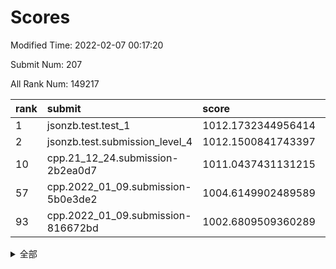 # Scores

Modified Time: 2022-02-07 00:17:20

Submit Num: 207

All Rank Num: 149217

| rank |               submit               |       score        |       sigma        | pk_num |
| :--- | :--------------------------------- | :----------------- | :----------------- | :----- |
| 1    | jsonzb.test.test_1                 | 1012.1732344956414 | 0.7946240684995967 | 2884   |
| 2    | jsonzb.test.submission_level_4     | 1012.1500841743397 | 0.7951944092031016 | 2885   |
| 10   | cpp.21_12_24.submission-2b2ea0d7   | 1011.0437431131215 | 0.7462607069951243 | 2888   |
| 57   | cpp.2022_01_09.submission-5b0e3de2 | 1004.6149902489589 | 0.7072943218201179 | 2886   |
| 93   | cpp.2022_01_09.submission-816672bd | 1002.6809509360289 | 0.7145414793317136 | 2885   |


<details>
<summary>全部</summary>

| rank |                 submit                 |       score        |       sigma        | pk_num |
| :--- | :------------------------------------- | :----------------- | :----------------- | :----- |
| 1    | jsonzb.test.test_1                     | 1012.1732344956414 | 0.7946240684995967 | 2884   |
| 2    | jsonzb.test.submission_level_4         | 1012.1500841743397 | 0.7951944092031016 | 2885   |
| 3    | gobigger.level_3.submission_level_3_6  | 1011.4450531153875 | 0.7699306381294893 | 2888   |
| 4    | gobigger.level_3.submission_level_3_48 | 1011.3587400158895 | 0.7715337630245808 | 2878   |
| 5    | gobigger.level_3.submission_level_3_5  | 1011.2496648770035 | 0.7860695386572172 | 2879   |
| 6    | gobigger.level_3.submission_level_3_30 | 1011.2435953861743 | 0.7801456789861849 | 2880   |
| 7    | gobigger.level_3.submission_level_3_44 | 1011.1706821648797 | 0.7689530636403219 | 2883   |
| 8    | gobigger.level_3.submission_level_3_33 | 1011.0960407451222 | 0.7791638567106526 | 2888   |
| 9    | gobigger.level_3.submission_level_3_45 | 1011.0444729045159 | 0.7636679384585252 | 2880   |
| 10   | cpp.21_12_24.submission-2b2ea0d7       | 1011.0437431131215 | 0.7462607069951243 | 2888   |
| 11   | gobigger.level_3.submission_level_3_13 | 1010.8014106060768 | 0.7629249459291606 | 2884   |
| 12   | gobigger.level_3.submission_level_3_35 | 1010.7733291652844 | 0.7760923645125943 | 2881   |
| 13   | gobigger.level_3.submission_level_3_25 | 1010.6516587598601 | 0.7899992035301693 | 2886   |
| 14   | gobigger.level_3.submission_level_3_9  | 1010.5795152713811 | 0.742859015311662  | 2885   |
| 15   | gobigger.level_3.submission_level_3_31 | 1010.450379106326  | 0.7768094325560215 | 2887   |
| 16   | gobigger.level_3.submission_level_3_21 | 1010.4247378699749 | 0.7767699005966118 | 2882   |
| 17   | gobigger.level_3.submission_level_3_39 | 1010.4053911885047 | 0.7643162124626193 | 2883   |
| 18   | gobigger.level_3.submission_level_3_3  | 1010.3612186487076 | 0.7843397833393879 | 2885   |
| 19   | gobigger.level_3.submission_level_3_42 | 1010.3550424815402 | 0.7495192651042121 | 2889   |
| 20   | gobigger.level_3.submission_level_3_19 | 1010.2884400898498 | 0.7462831600510668 | 2883   |
| 21   | gobigger.level_3.submission_level_3_12 | 1010.2827271417505 | 0.753570468695791  | 2879   |
| 22   | gobigger.level_3.submission_level_3_23 | 1010.2727357303663 | 0.7574471746143295 | 2883   |
| 23   | gobigger.level_3.submission_level_3_22 | 1010.2420329703732 | 0.7651231791100281 | 2884   |
| 24   | gobigger.level_3.submission_level_3_40 | 1010.1361655187139 | 0.7503275062403296 | 2884   |
| 25   | gobigger.level_3.submission_level_3_38 | 1010.1041684323194 | 0.7665749720899858 | 2878   |
| 26   | gobigger.level_3.submission_level_3_8  | 1010.0675466695939 | 0.7577873961156506 | 2885   |
| 27   | gobigger.level_3.submission_level_3_2  | 1010.0341507181952 | 0.7388576485902879 | 2885   |
| 28   | gobigger.level_3.submission_level_3_37 | 1010.0060617950645 | 0.7637491120223067 | 2887   |
| 29   | gobigger.level_3.submission_level_3_4  | 1009.9893364372963 | 0.7343997411627419 | 2879   |
| 30   | gobigger.level_3.submission_level_3_17 | 1009.9785723859899 | 0.7396886620911608 | 2886   |
| 31   | gobigger.level_3.submission_level_3_7  | 1009.9187677780301 | 0.7590478304933624 | 2883   |
| 32   | gobigger.level_3.submission_level_3_29 | 1009.8681928652852 | 0.7623423581554609 | 2881   |
| 33   | gobigger.level_3.submission_level_3_46 | 1009.8314639997847 | 0.7522130024918819 | 2882   |
| 34   | gobigger.level_3.submission_level_3_16 | 1009.67294670962   | 0.7389989175171201 | 2881   |
| 35   | gobigger.level_3.submission_level_3_41 | 1009.6170802927946 | 0.7603707365382668 | 2884   |
| 36   | gobigger.level_3.submission_level_3_36 | 1009.5845028561126 | 0.7630192425721607 | 2892   |
| 37   | gobigger.level_3.submission_level_3_34 | 1009.5840180809155 | 0.7635200537241082 | 2887   |
| 38   | gobigger.level_3.submission_level_3_24 | 1009.520283903129  | 0.7738506699681916 | 2883   |
| 39   | gobigger.level_3.submission_level_3_49 | 1009.4358910767662 | 0.7545787644953715 | 2882   |
| 40   | gobigger.level_3.submission_level_3_43 | 1009.3879097490617 | 0.7566926489237403 | 2889   |
| 41   | gobigger.level_3.submission_level_3_18 | 1009.3426100759514 | 0.7419021291835279 | 2883   |
| 42   | gobigger.level_3.submission_level_3_15 | 1009.3381172427362 | 0.7403028768509461 | 2880   |
| 43   | gobigger.level_3.submission_level_3_32 | 1009.3270257151256 | 0.749862305920619  | 2881   |
| 44   | gobigger.level_3.submission_level_3_47 | 1009.1428673345089 | 0.7378288719776182 | 2885   |
| 45   | gobigger.level_3.submission_level_3_28 | 1008.8681926296407 | 0.758129808001003  | 2883   |
| 46   | gobigger.level_3.submission_level_3_14 | 1008.8534780649252 | 0.7394377873226616 | 2881   |
| 47   | gobigger.level_3.submission_level_3_27 | 1008.8416712590913 | 0.7345630919072853 | 2883   |
| 48   | gobigger.level_3.submission_level_3_0  | 1008.7483412980806 | 0.7520723344442881 | 2884   |
| 49   | gobigger.level_3.submission_level_3_10 | 1008.661511576249  | 0.7311715615819873 | 2882   |
| 50   | gobigger.level_3.submission_level_3_26 | 1008.4960344677121 | 0.7276786317861699 | 2885   |
| 51   | gobigger.level_3.submission_level_3_11 | 1008.4153857103669 | 0.7450892326190406 | 2883   |
| 52   | gobigger.level_3.submission_level_3_20 | 1008.3965103214621 | 0.7439951350570636 | 2883   |
| 53   | gobigger.level_3.submission_level_3_1  | 1008.3169213743273 | 0.7396330827440667 | 2884   |
| 54   | gobigger.level_1.submission_level_1_39 | 1005.3501899851476 | 0.7282846246031597 | 2883   |
| 55   | gobigger.level_1.submission_level_1_32 | 1004.7278457415235 | 0.7222710962595501 | 2884   |
| 56   | gobigger.level_1.submission_level_1_1  | 1004.658448103191  | 0.735568137254403  | 2882   |
| 57   | cpp.2022_01_09.submission-5b0e3de2     | 1004.6149902489589 | 0.7072943218201179 | 2886   |
| 58   | gobigger.level_1.submission_level_1_21 | 1004.5330621952271 | 0.7225046029254887 | 2881   |
| 59   | gobigger.level_1.submission_level_1_25 | 1004.3855759868851 | 0.7277023993112046 | 2884   |
| 60   | gobigger.level_1.submission_level_1_33 | 1004.3398067117128 | 0.7167113691927834 | 2889   |
| 61   | gobigger.level_1.submission_level_1_42 | 1004.2894117342596 | 0.7241171985691193 | 2883   |
| 62   | gobigger.level_1.submission_level_1_49 | 1004.1889331454347 | 0.710663116164215  | 2892   |
| 63   | gobigger.level_1.submission_level_1_23 | 1004.1583463867397 | 0.7229849465862401 | 2886   |
| 64   | gobigger.level_1.submission_level_1_41 | 1004.055418962552  | 0.7165631935465271 | 2886   |
| 65   | gobigger.level_1.submission_level_1_8  | 1004.0493069934652 | 0.7223259399748135 | 2883   |
| 66   | gobigger.level_1.submission_level_1_28 | 1003.921908248707  | 0.709360487134987  | 2882   |
| 67   | gobigger.level_1.submission_level_1_9  | 1003.820626384644  | 0.7175899370872999 | 2878   |
| 68   | gobigger.level_1.submission_level_1_14 | 1003.8121053505043 | 0.7114931888098139 | 2880   |
| 69   | gobigger.level_1.submission_level_1_31 | 1003.696427522522  | 0.7187277893257922 | 2878   |
| 70   | gobigger.level_1.submission_level_1_47 | 1003.6663007750707 | 0.7154495186053451 | 2881   |
| 71   | gobigger.level_1.submission_level_1_44 | 1003.6454456390467 | 0.7154736038349581 | 2886   |
| 72   | gobigger.level_1.submission_level_1_34 | 1003.6373572813669 | 0.7140650379827961 | 2883   |
| 73   | gobigger.level_1.submission_level_1_30 | 1003.6207745700826 | 0.7079968559492449 | 2885   |
| 74   | gobigger.level_1.submission_level_1_15 | 1003.5349286411515 | 0.7192648038187172 | 2882   |
| 75   | gobigger.level_1.submission_level_1_40 | 1003.5314874078678 | 0.7090443644854605 | 2882   |
| 76   | gobigger.level_1.submission_level_1_10 | 1003.5291311627948 | 0.7237530994964673 | 2880   |
| 77   | gobigger.level_1.submission_level_1_35 | 1003.5155167851121 | 0.7140501816014303 | 2883   |
| 78   | gobigger.level_1.submission_level_1_43 | 1003.4085230979372 | 0.7116421866408003 | 2882   |
| 79   | gobigger.level_1.submission_level_1_22 | 1003.3161801888186 | 0.7085701814848888 | 2885   |
| 80   | gobigger.level_1.submission_level_1_18 | 1003.3084766099147 | 0.727964315348739  | 2883   |
| 81   | gobigger.level_1.submission_level_1_20 | 1003.2790272244814 | 0.7150880611863824 | 2880   |
| 82   | gobigger.level_1.submission_level_1_16 | 1003.2294981123057 | 0.712698505076062  | 2886   |
| 83   | gobigger.level_1.submission_level_1_29 | 1003.1665086503787 | 0.7158138300868421 | 2884   |
| 84   | gobigger.level_1.submission_level_1_2  | 1003.140642592529  | 0.7128968140212275 | 2881   |
| 85   | gobigger.level_1.submission_level_1_3  | 1003.0441391558005 | 0.7134786376618693 | 2885   |
| 86   | gobigger.level_1.submission_level_1_12 | 1003.0088019722181 | 0.7099302204534205 | 2880   |
| 87   | gobigger.level_1.submission_level_1_7  | 1002.9897106572167 | 0.7113594508613837 | 2882   |
| 88   | gobigger.level_1.submission_level_1_11 | 1002.9823416525031 | 0.7189210663981193 | 2884   |
| 89   | gobigger.level_1.submission_level_1_46 | 1002.8507345552134 | 0.7174880777212698 | 2881   |
| 90   | gobigger.level_1.submission_level_1_17 | 1002.7835667113646 | 0.7165990705014597 | 2883   |
| 91   | gobigger.level_1.submission_level_1_37 | 1002.7469259337073 | 0.7072969330047425 | 2886   |
| 92   | gobigger.level_1.submission_level_1_24 | 1002.7422442077268 | 0.7151085745159395 | 2885   |
| 93   | cpp.2022_01_09.submission-816672bd     | 1002.6809509360289 | 0.7145414793317136 | 2885   |
| 94   | gobigger.level_1.submission_level_1_48 | 1002.6250124781873 | 0.7183099887421557 | 2881   |
| 95   | gobigger.level_1.submission_level_1_27 | 1002.5751424513638 | 0.7216685402974453 | 2883   |
| 96   | gobigger.level_1.submission_level_1_26 | 1002.5508721374547 | 0.726206305539777  | 2882   |
| 97   | gobigger.level_1.submission_level_1_13 | 1002.5117051652428 | 0.7111294980393074 | 2888   |
| 98   | gobigger.level_1.submission_level_1_36 | 1002.1100045214731 | 0.7148160568234767 | 2881   |
| 99   | gobigger.level_1.submission_level_1_0  | 1002.0328680521748 | 0.7195006222654466 | 2881   |
| 100  | gobigger.level_1.submission_level_1_45 | 1001.9916859134834 | 0.7089421835159248 | 2883   |
| 101  | gobigger.level_1.submission_level_1_19 | 1001.9819339728617 | 0.7142720730727196 | 2884   |
| 102  | gobigger.level_1.submission_level_1_38 | 1001.908687882273  | 0.7107005423906545 | 2886   |
| 103  | gobigger.level_1.submission_level_1_5  | 1001.7927963502403 | 0.7202736213443499 | 2876   |
| 104  | gobigger.level_1.submission_level_1_6  | 1001.7811655826634 | 0.7076246124433953 | 2883   |
| 105  | gobigger.level_1.submission_level_1_4  | 1001.7733108309418 | 0.7146899688331719 | 2882   |
| 106  | gobigger.random.submission_random_25   | 997.723387386976   | 0.6940919875464381 | 2890   |
| 107  | gobigger.random.submission_random_32   | 997.6247095469698  | 0.7212540876201123 | 2886   |
| 108  | gobigger.random.submission_random_6    | 997.453274748486   | 0.7002679798847058 | 2884   |
| 109  | gobigger.random.submission_random_27   | 997.175210012275   | 0.7026870496634551 | 2888   |
| 110  | gobigger.random.submission_random_8    | 997.0934395442623  | 0.7011920105801036 | 2883   |
| 111  | gobigger.random.submission_random_31   | 997.0368824993419  | 0.7206777156312908 | 2886   |
| 112  | gobigger.random.submission_random_16   | 996.8886678858158  | 0.7094847978565295 | 2879   |
| 113  | gobigger.random.submission_random_12   | 996.6929521303432  | 0.7143249468838652 | 2882   |
| 114  | gobigger.random.submission_random_38   | 996.3514811136432  | 0.7283369062866972 | 2887   |
| 115  | gobigger.random.submission_random_46   | 996.2982737546646  | 0.7163414038622944 | 2880   |
| 116  | gobigger.random.submission_random_48   | 996.232865887585   | 0.7108176236230941 | 2886   |
| 117  | gobigger.random.submission_random_13   | 996.2243701908633  | 0.7074870796094556 | 2881   |
| 118  | gobigger.random.submission_random_19   | 996.2240217536021  | 0.6989438273935183 | 2889   |
| 119  | gobigger.random.submission_random_22   | 996.1874784956825  | 0.7170814109026885 | 2886   |
| 120  | gobigger.random.submission_random_28   | 996.1576696068636  | 0.7181345081763961 | 2882   |
| 121  | gobigger.random.submission_random_24   | 996.1506163980234  | 0.7009624903135314 | 2889   |
| 122  | gobigger.random.submission_random_37   | 996.1041229744403  | 0.7059620290552191 | 2881   |
| 123  | gobigger.random.submission_random_41   | 996.1013761882931  | 0.716882043872401  | 2878   |
| 124  | gobigger.random.submission_random_1    | 996.0786224634091  | 0.6960033915814214 | 2883   |
| 125  | gobigger.random.submission_random_47   | 996.0740544891207  | 0.6984106112357643 | 2886   |
| 126  | gobigger.random.submission_random_21   | 996.0711805628613  | 0.7066772957151376 | 2882   |
| 127  | gobigger.random.submission_random_18   | 996.0638114907492  | 0.7160732769659851 | 2886   |
| 128  | gobigger.random.submission_random_23   | 996.0188306809813  | 0.7118549702861586 | 2879   |
| 129  | gobigger.random.submission_random_43   | 995.9678096697266  | 0.7098602503040232 | 2882   |
| 130  | gobigger.random.submission_random_11   | 995.9248216072657  | 0.7194837566093107 | 2882   |
| 131  | gobigger.random.submission_random_30   | 995.9058700195712  | 0.7166553166874332 | 2889   |
| 132  | gobigger.random.submission_random_20   | 995.8934512916355  | 0.710898905160904  | 2880   |
| 133  | gobigger.random.submission_random_14   | 995.8763415149836  | 0.707485066956838  | 2884   |
| 134  | gobigger.random.submission_random_49   | 995.8503228719152  | 0.7110625437602032 | 2890   |
| 135  | gobigger.random.submission_random_35   | 995.840844392172   | 0.7007314900541824 | 2881   |
| 136  | gobigger.random.submission_random_42   | 995.8027445727616  | 0.703060180214117  | 2883   |
| 137  | gobigger.random.submission_random_39   | 995.7952290020722  | 0.7139667706130279 | 2880   |
| 138  | gobigger.random.submission_random_2    | 995.78774902452    | 0.7110300174000938 | 2882   |
| 139  | gobigger.random.submission_random_44   | 995.7704541794075  | 0.7063019399384681 | 2879   |
| 140  | gobigger.random.submission_random_9    | 995.7240073460467  | 0.7186444354042174 | 2880   |
| 141  | gobigger.random.submission_random_45   | 995.6781836571313  | 0.7148897292685787 | 2879   |
| 142  | gobigger.random.submission_random_17   | 995.666874341977   | 0.7070340777549933 | 2874   |
| 143  | gobigger.random.submission_random_0    | 995.6478439383222  | 0.7008031877018362 | 2876   |
| 144  | gobigger.random.submission_random_40   | 995.5638783311515  | 0.718618009440645  | 2886   |
| 145  | gobigger.random.submission_random_4    | 995.544568787713   | 0.7134636487553698 | 2882   |
| 146  | gobigger.random.submission_random_33   | 995.5429095555938  | 0.7331674455295308 | 2889   |
| 147  | gobigger.random.submission_random_7    | 995.3340809742419  | 0.7034606115713944 | 2886   |
| 148  | gobigger.random.submission_random_36   | 995.3193441730766  | 0.7083931516578238 | 2887   |
| 149  | gobigger.random.submission_random_3    | 995.0816481643825  | 0.7145861681789585 | 2889   |
| 150  | gobigger.random.submission_random_29   | 995.0592454076514  | 0.7078736859811248 | 2885   |
| 151  | gobigger.random.submission_random_26   | 994.6778965445092  | 0.7245293913150526 | 2884   |
| 152  | gobigger.random.submission_random_34   | 994.653705234851   | 0.730995212851445  | 2882   |
| 153  | gobigger.random.submission_random_15   | 994.5044431291783  | 0.7176485617682455 | 2878   |
| 154  | gobigger.level_2.submission_level_2_19 | 994.4953089494943  | 0.746245324520838  | 2882   |
| 155  | gobigger.random.submission_random_5    | 994.2927850975984  | 0.7078337676743791 | 2880   |
| 156  | gobigger.level_2.submission_level_2_49 | 994.2784136374971  | 0.7367080989479097 | 2886   |
| 157  | gobigger.level_2.submission_level_2_41 | 994.2060609944705  | 0.7310924209638878 | 2880   |
| 158  | gobigger.level_2.submission_level_2_37 | 994.0244038994597  | 0.7203568078666904 | 2887   |
| 159  | gobigger.level_2.submission_level_2_42 | 993.8935691377035  | 0.7210445999640704 | 2886   |
| 160  | gobigger.level_2.submission_level_2_9  | 993.8240628928793  | 0.724455278291564  | 2882   |
| 161  | gobigger.random.submission_random_10   | 993.7717563078392  | 0.7210704015433539 | 2884   |
| 162  | gobigger.level_2.submission_level_2_25 | 993.7500617381506  | 0.7392820231080041 | 2884   |
| 163  | gobigger.level_2.submission_level_2_21 | 993.4879364276052  | 0.7452029356716532 | 2882   |
| 164  | gobigger.level_2.submission_level_2_16 | 993.3425901934894  | 0.7341122079240474 | 2875   |
| 165  | gobigger.level_2.submission_level_2_39 | 993.1823820821904  | 0.7657629082752188 | 2881   |
| 166  | gobigger.level_2.submission_level_2_1  | 992.9765617447645  | 0.7416549809959821 | 2890   |
| 167  | gobigger.level_2.submission_level_2_38 | 992.8700867510054  | 0.7448457763941639 | 2884   |
| 168  | gobigger.level_2.submission_level_2_33 | 992.8683004718797  | 0.7279459521411158 | 2881   |
| 169  | gobigger.level_2.submission_level_2_44 | 992.8615117859338  | 0.7440849352739387 | 2884   |
| 170  | gobigger.level_2.submission_level_2_13 | 992.7356773723199  | 0.7468552162842088 | 2881   |
| 171  | gobigger.level_2.submission_level_2_23 | 992.6949322228674  | 0.728418118098911  | 2880   |
| 172  | gobigger.level_2.submission_level_2_18 | 992.4777334870521  | 0.737249515478794  | 2881   |
| 173  | gobigger.level_2.submission_level_2_47 | 992.4618283912966  | 0.7371871724241638 | 2884   |
| 174  | gobigger.level_2.submission_level_2_36 | 992.4436451029644  | 0.7383679653998628 | 2881   |
| 175  | gobigger.level_2.submission_level_2_0  | 992.3900325728177  | 0.7246076025273259 | 2884   |
| 176  | gobigger.level_2.submission_level_2_48 | 992.3207110196084  | 0.7346702387597521 | 2885   |
| 177  | gobigger.level_2.submission_level_2_40 | 992.3160171743086  | 0.7378647752788039 | 2889   |
| 178  | gobigger.level_2.submission_level_2_31 | 992.1990379762802  | 0.7379492103895804 | 2883   |
| 179  | gobigger.level_2.submission_level_2_4  | 992.152672008705   | 0.74097414978827   | 2881   |
| 180  | gobigger.level_2.submission_level_2_24 | 992.0680925503439  | 0.7476465834343765 | 2880   |
| 181  | gobigger.level_2.submission_level_2_6  | 992.0604032773101  | 0.7409589058524603 | 2882   |
| 182  | gobigger.level_2.submission_level_2_12 | 991.9675854243853  | 0.7391699737206924 | 2889   |
| 183  | gobigger.level_2.submission_level_2_26 | 991.9392825887478  | 0.7463236992856563 | 2888   |
| 184  | gobigger.level_2.submission_level_2_7  | 991.8830912377215  | 0.7458042610570231 | 2893   |
| 185  | gobigger.level_2.submission_level_2_17 | 991.7103504551692  | 0.766254509885822  | 2884   |
| 186  | gobigger.level_2.submission_level_2_11 | 991.7000587159176  | 0.7390719363571383 | 2886   |
| 187  | gobigger.level_2.submission_level_2_14 | 991.6302624100009  | 0.7467938690551942 | 2884   |
| 188  | gobigger.level_2.submission_level_2_10 | 991.6245280062423  | 0.7596824824922092 | 2882   |
| 189  | gobigger.level_2.submission_level_2_28 | 991.506579423388   | 0.7558307726334286 | 2883   |
| 190  | gobigger.level_2.submission_level_2_43 | 991.4801979098615  | 0.7523759077387131 | 2880   |
| 191  | gobigger.level_2.submission_level_2_45 | 991.3287918135925  | 0.7564631465572884 | 2880   |
| 192  | gobigger.level_2.submission_level_2_46 | 991.3139939373971  | 0.7554435467717738 | 2881   |
| 193  | gobigger.level_2.submission_level_2_8  | 991.2844930736602  | 0.773384833911497  | 2882   |
| 194  | gobigger.level_2.submission_level_2_34 | 991.2680129778003  | 0.7503054116491862 | 2884   |
| 195  | gobigger.level_2.submission_level_2_27 | 991.2430356462651  | 0.7497905969308506 | 2887   |
| 196  | gobigger.level_2.submission_level_2_29 | 991.1872821384659  | 0.7520523604201427 | 2885   |
| 197  | gobigger.level_2.submission_level_2_3  | 991.0823256283719  | 0.771236952119856  | 2884   |
| 198  | gobigger.level_2.submission_level_2_30 | 991.0649136756986  | 0.7518814934889606 | 2882   |
| 199  | gobigger.level_2.submission_level_2_5  | 990.8435957528344  | 0.7523561714680144 | 2881   |
| 200  | gobigger.level_2.submission_level_2_20 | 990.7645277022867  | 0.7608388811291538 | 2883   |
| 201  | gobigger.level_2.submission_level_2_32 | 990.6038971136194  | 0.7556992426378091 | 2883   |
| 202  | gobigger.level_2.submission_level_2_2  | 990.5091088629556  | 0.7522144480713773 | 2888   |
| 203  | gobigger.level_2.submission_level_2_35 | 990.45021754844    | 0.76739646756641   | 2889   |
| 204  | gobigger.level_2.submission_level_2_22 | 990.1681136511276  | 0.7533539180921784 | 2887   |
| 205  | gobigger.level_2.submission_level_2_15 | 990.1610974784267  | 0.76127202462465   | 2887   |
| 206  | gobigger.none.submission_none_0        | 975.1636606145642  | 1.5173167300810795 | 2878   |
| 207  | gobigger.none.submission_none_1        | 974.3310227575829  | 1.6657434967192248 | 2890   |

</details>